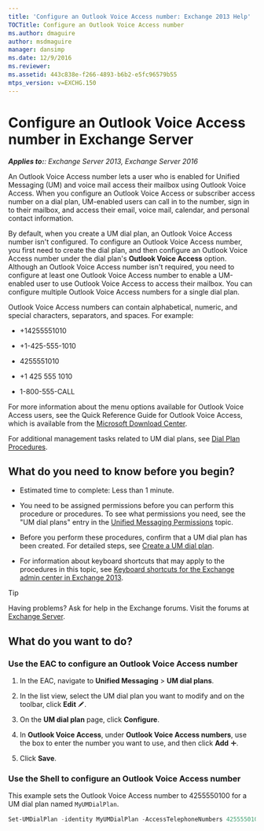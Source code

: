 ```yaml
---
title: 'Configure an Outlook Voice Access number: Exchange 2013 Help'
TOCTitle: Configure an Outlook Voice Access number
ms.author: dmaguire
author: msdmaguire
manager: dansimp
ms.date: 12/9/2016
ms.reviewer: 
ms.assetid: 443c838e-f266-4893-b6b2-e5fc96579b55
mtps_version: v=EXCHG.150
---
```


# Configure an Outlook Voice Access number in Exchange Server

_**Applies to:**: Exchange Server 2013, Exchange Server 2016_

An Outlook Voice Access number lets a user who is enabled for Unified Messaging (UM) and voice mail access their mailbox using Outlook Voice Access. When you configure an Outlook Voice Access or subscriber access number on a dial plan, UM-enabled users can call in to the number, sign in to their mailbox, and access their email, voice mail, calendar, and personal contact information.

By default, when you create a UM dial plan, an Outlook Voice Access number isn't configured. To configure an Outlook Voice Access number, you first need to create the dial plan, and then configure an Outlook Voice Access number under the dial plan's **Outlook Voice Access** option. Although an Outlook Voice Access number isn't required, you need to configure at least one Outlook Voice Access number to enable a UM-enabled user to use Outlook Voice Access to access their mailbox. You can configure multiple Outlook Voice Access numbers for a single dial plan.

Outlook Voice Access numbers can contain alphabetical, numeric, and special characters, separators, and spaces. For example:

- +14255551010

- +1-425-555-1010

- 4255551010

- +1 425 555 1010

- 1-800-555-CALL

For more information about the menu options available for Outlook Voice Access users, see the Quick Reference Guide for Outlook Voice Access, which is available from the [Microsoft Download Center](https://go.microsoft.com/fwlink/p/?linkId=64645).

For additional management tasks related to UM dial plans, see [Dial Plan Procedures](http://technet.microsoft.com/library/1bda77c8-c4e2-4ae0-a001-76ae029bf843.aspx).

## What do you need to know before you begin?

- Estimated time to complete: Less than 1 minute.

- You need to be assigned permissions before you can perform this procedure or procedures. To see what permissions you need, see the "UM dial plans" entry in the [Unified Messaging Permissions](http://technet.microsoft.com/library/d326c3bc-8f33-434a-bf02-a83cc26a5498.aspx) topic.

- Before you perform these procedures, confirm that a UM dial plan has been created. For detailed steps, see [Create a UM dial plan](create-um-dial-plan-exchange-2013-help.md).

- For information about keyboard shortcuts that may apply to the procedures in this topic, see [Keyboard shortcuts for the Exchange admin center in Exchange 2013](keyboard-shortcuts-in-the-exchange-admin-center-2013-help.md).

> [!TIP]
> Having problems? Ask for help in the Exchange forums. Visit the forums at [Exchange Server](https://go.microsoft.com/fwlink/p/?linkId=60612).

## What do you want to do?

### Use the EAC to configure an Outlook Voice Access number

1. In the EAC, navigate to **Unified Messaging** \> **UM dial plans**.

2. In the list view, select the UM dial plan you want to modify and on the toolbar, click **Edit** ![Edit icon](images/ITPro_EAC_EditIcon.gif).

3. On the **UM dial plan** page, click **Configure**.

4. In **Outlook Voice Access**, under **Outlook Voice Access numbers**, use the box to enter the number you want to use, and then click **Add** ![Add Icon](images/ITPro_EAC_AddIcon.gif).

5. Click **Save**.

### Use the Shell to configure an Outlook Voice Access number

This example sets the Outlook Voice Access number to 4255550100 for a UM dial plan named `MyUMDialPlan`.

```powershell
Set-UMDialPlan -identity MyUMDialPlan -AccessTelephoneNumbers 4255550100
```
